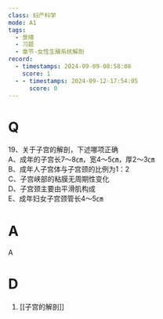 ```yaml
---
class: 妇产科学
mode: A1
tags:
  - 景晴
  - 习题
  - 章节-女性生殖系统解剖
record:
  - timestamps: 2024-09-09-08:58:08
    score: 1
  - - timestamps: 2024-09-12-17:54:05
      score: 0
---
```


# Q
19、关于子宫的解剖，下述哪项正确  
A、成年的子宫长7～8㎝，宽4～5㎝，厚2～3㎝  
B、成年人子宫体与子宫颈的比例为1：2  
C、子宫峡部的粘膜无周期性变化  
D、子宫颈主要由平滑肌构成  
E、成年妇女子宫颈管长4～5㎝  
# A
A
# D
1. [[子宫的解剖]]